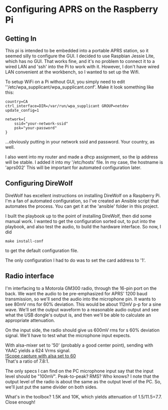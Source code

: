 
# Configuring APRS on the Raspberry Pi

## Getting In

This pi is intended to be embedded into a portable APRS station, so it
seemed silly to configure the GUI.  I decided to use Raspbian Jessie Lite,
which has no GUI.  That works fine, and it's no problem to connect it to a
wired LAN and 'ssh' into the Pi to work with it.  However, I don't have
wired LAN convenient at the workbench, so I wanted to set up the Wifi.

To setup WiFi on a Pi without GUI, you simply need to edit
''/etc/wpa_supplicant/wpa_supplicant.conf'.  Make it look something like this:

    country=CA
    ctrl_interface=DIR=/var/run/wpa_supplicant GROUP=netdev
    update_config=1

    network={
    	ssid="your-network-ssid"
    	psk="your-password"
    }

...obviously putting in your network ssid and password.  Your country, as well.

I also went into my router and made a dhcp assignment, so the ip address will be
stable.  I added it into my '/etc/hosts' file.  In my case, the hostname is 'aprs002'
This will be important for automated configuration later.

## Configuring DireWolf

DireWolf has excellent instructions on installing DireWolf on a Raspberry Pi.
I'm a fan of automated configuration, so I've created an Ansible script that
automates the process.  You can get it at the 'ansible' folder in this project.

I built the playbook up to the point of installing DireWolf, then did some manual
work.  I wanted to get the configuration sorted out, to put into the playbook,
and also test the audio, to build the hardware interface.  So now, I did

    make install-conf

to get the default configuration file.

The only configuration I had to do was to set the card address to '1'.

## Radio interface

I'm interfacing to a Motorola GM300 radio, through the 16-pin port on the back.
We want the audio to be pre-emphasized for APRS' 1200 baud transmission, so
we'll send the audio into the microphone pin.  It wants to see 80mV rms for 60% deviation.
This would be about 112mV p-p for a sine wave.  We'll set the output waveform to a
reasonable
audio output and see what the USB dongle's output is, and then we'll be able to
calculate an appropriate attenuation.

On the input side, the radio should give us 600mV rms for s 60% deviation signal.
We'll have to test what the microphone input expects.

With alsa-mixer set to '50' (probably a good center point),
sending with YAAC yields a 624 Vrms signal.  
[!Scope capture with alsa set to 60](pics/scope-1.png)  
That's a ratio of 7.8:1.

The only specs I can find on the PC microphone input say that the input level
should be "100mV".  Peak-to-peak?  RMS? Who knows?  I note that the output level
of the radio is about the same as the output level of the PC.  So, we'll just put
the same divider on both sides.

What's in the toolbox?  1.5K and 10K, which yields attenuation of 1.5/11.5=7.7.  
Close enough!

